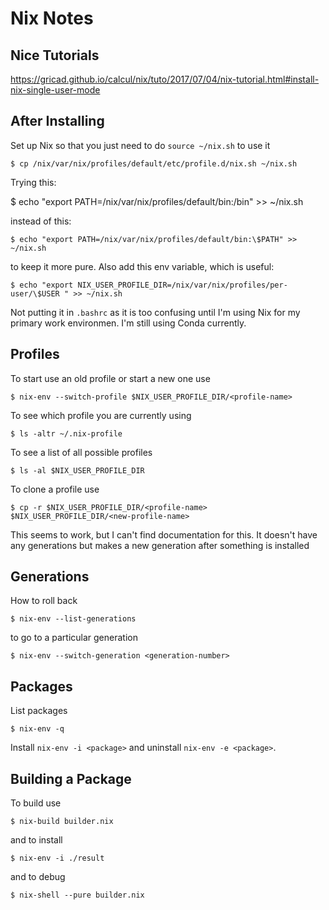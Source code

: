 # Nix Notes

## Nice Tutorials

https://gricad.github.io/calcul/nix/tuto/2017/07/04/nix-tutorial.html#install-nix-single-user-mode



## After Installing

Set up Nix so that you just need to do `source ~/nix.sh` to use it

    $ cp /nix/var/nix/profiles/default/etc/profile.d/nix.sh ~/nix.sh
    
Trying this:

   $ echo "export PATH=/nix/var/nix/profiles/default/bin:/bin" >> ~/nix.sh

instead of this:

    $ echo "export PATH=/nix/var/nix/profiles/default/bin:\$PATH" >> ~/nix.sh
    
to keep it more pure. Also add this env variable, which is useful:

    $ echo "export NIX_USER_PROFILE_DIR=/nix/var/nix/profiles/per-user/\$USER " >> ~/nix.sh
    
Not putting it in `.bashrc` as it is too confusing until I'm using Nix for my primary work environmen. I'm still using Conda currently.

## Profiles

To start use an old profile or start a new one use

    $ nix-env --switch-profile $NIX_USER_PROFILE_DIR/<profile-name>

To see which profile you are currently using

    $ ls -altr ~/.nix-profile
    
To see a list of all possible profiles

    $ ls -al $NIX_USER_PROFILE_DIR
    
To clone a profile use

    $ cp -r $NIX_USER_PROFILE_DIR/<profile-name> $NIX_USER_PROFILE_DIR/<new-profile-name>

This seems to work, but I can't find documentation for this. It doesn't have any generations but makes a new generation after something is installed

## Generations

How to roll back

    $ nix-env --list-generations
    
to go to a particular generation

    $ nix-env --switch-generation <generation-number>
    
## Packages

List packages

    $ nix-env -q
    
Install `nix-env -i <package>` and uninstall `nix-env -e <package>`.

## Building a Package

To build use

    $ nix-build builder.nix
    
and to install

    $ nix-env -i ./result
    
and to debug

    $ nix-shell --pure builder.nix
    



